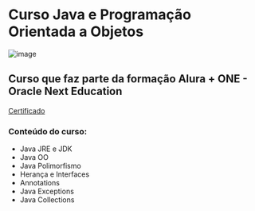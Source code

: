<h1>Curso Java e Programação Orientada a Objetos </h1>

![image](https://user-images.githubusercontent.com/106696811/226710854-17846b1a-2696-4d87-9dfd-5ccd768854db.png)


<h2>Curso que faz parte da formação Alura + ONE - Oracle Next Education</h2>

<a href="https://cursos.alura.com.br/user/jeoliver39/degree-java-turma4-one-515010/certificate">Certificado</a>

<h3>Conteúdo do curso:</h3>

<p>

- Java JRE e JDK
- Java OO
- Java Polimorfismo
- Herança e Interfaces
- Annotations
- Java Exceptions
- Java Collections
</p>
